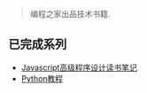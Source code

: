 > 编程之家出品技术书籍.
## 已完成系列
- [Javascript高级程序设计读书笔记](love-js/README.md)
- [Python教程](love-python/README.md)
